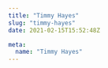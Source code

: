 ```yaml
---
title: "Timmy Hayes"
slug: "timmy-hayes"
date: 2021-02-15T15:52:48Z

meta:
  name: "Timmy Hayes"
---
```


